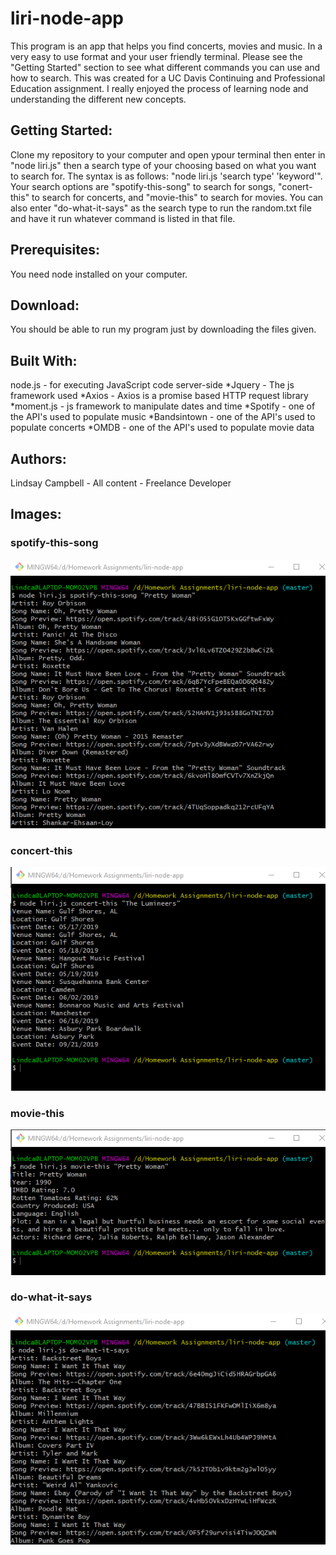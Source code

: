 # liri-node-app

This program is an app that helps you find concerts, movies and music. In a very easy to use format and your user friendly terminal. Please see the "Getting Started" section to see what different commands you can use and how to search. This was created for a UC Davis Continuing and Professional Education assignment. I really enjoyed the process of learning node and understanding the different new concepts.  

## Getting Started:
Clone my repository to your computer and open ypour terminal then enter in "node liri.js" then a search type of your choosing based on what you want to search for. The syntax is as follows: "node liri.js 'search type' 'keyword'". Your search options are "spotify-this-song"  to search for songs, "conert-this" to search for concerts, and "movie-this" to search for movies. You can also enter "do-what-it-says" as the search type to run the random.txt file and have it run whatever command is listed in that file.

## Prerequisites:
You need node installed on your computer.

## Download:
You should be able to run my program just by downloading the files given.

## Built With:
node.js - for executing JavaScript code server-side
*Jquery - The js framework used
*Axios - Axios is a promise based HTTP request library
*moment.js - js framework to manipulate dates and time
*Spotify - one of the API's used to populate music
*Bandsintown - one of the API's used to populate concerts
*OMDB - one of the API's used to populate movie data

## Authors:
Lindsay Campbell - All content - Freelance Developer

## Images:
### spotify-this-song
![spotify-this-song](/images/spotify.png)
### concert-this
![concert-this](/images/concert.png)
### movie-this
![movie-this](/images/movie.png)
### do-what-it-says
![do-what-it-says](/images/dowhat.png)

















